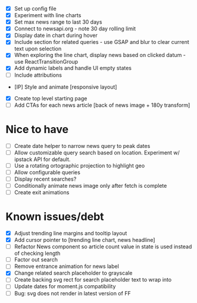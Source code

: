 - [x] Set up config file
- [x] Experiment with line charts
- [x] Set max news range to last 30 days
- [x] Connect to newsapi.org - note 30 day rolling limit
- [x] Display date in chart during hover
- [x] Include section for related queries - use GSAP and blur to clear current text upon selection
- [x] When exploring the line chart, display news based on clicked datum - use ReactTransitionGroup
- [x] Add dynamic labels and handle UI empty states
- [ ] Include attributions
- [IP] Style and animate [responsive layout]
- [x] Create top level starting page
- [ ] Add CTAs for each news article [back of news image + 180y transform]

# Nice to have
- [ ] Create date helper to narrow news query to peak dates
- [ ] Allow customizable query search based on location. Experiment w/ ipstack API for default.
- [ ] Use a rotating ortographic projection to highlight geo
- [ ] Allow configurable queries
- [ ] Display recent searches?
- [ ] Conditionally animate news image only after fetch is complete
- [ ] Create exit animations

# Known issues/debt
- [x] Adjust trending line margins and tooltip layout
- [x] Add cursor pointer to [trending line chart, news headline]
- [ ] Refactor News component so article count value in state is used instead of checking length
- [ ] Factor out search
- [ ] Remove entrance animation for news label
- [x] Change related search placeholder to grayscale
- [ ] Create backing svg rect for search placeholder text to wrap into
- [ ] Update dates for moment.js compatibility
- [ ] Bug: svg does not render in latest version of FF